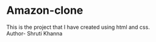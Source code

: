 # Amazon-clone
This is the project that I have created using html and css.
<br>
Author- Shruti Khanna
